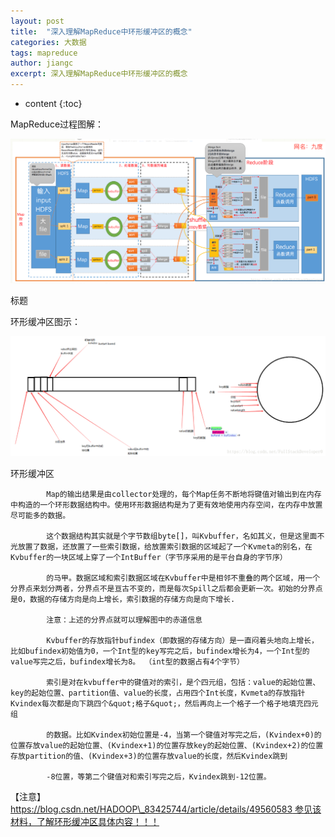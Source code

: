```yaml
---
layout: post
title:  "深入理解MapReduce中环形缓冲区的概念"
categories: 大数据
tags: mapreduce
author: jiangc
excerpt: 深入理解MapReduce中环形缓冲区的概念
---
```

* content
{:toc}

MapReduce过程图解：

![image](/images/2019\05\dsj\1570372902534.jpg "image")

标题

环形缓冲区图示：

![image](/images/2019\05\dsj\1570372902541.jpg "image")

环形缓冲区

            Map的输出结果是由collector处理的，每个Map任务不断地将键值对输出到在内存中构造的一个环形数据结构中。使用环形数据结构是为了更有效地使用内存空间，在内存中放置尽可能多的数据。

            这个数据结构其实就是个字节数组byte[]，叫Kvbuffer，名如其义，但是这里面不光放置了数据，还放置了一些索引数据，给放置索引数据的区域起了一个Kvmeta的别名，在Kvbuffer的一块区域上穿了一个IntBuffer（字节序采用的是平台自身的字节序）

            的马甲。数据区域和索引数据区域在Kvbuffer中是相邻不重叠的两个区域，用一个分界点来划分两者，分界点不是亘古不变的，而是每次Spill之后都会更新一次。初始的分界点是0，数据的存储方向是向上增长，索引数据的存储方向是向下增长.

            注意：上述的分界点就可以理解图中的赤道信息

            Kvbuffer的存放指针bufindex（即数据的存储方向）是一直闷着头地向上增长，比如bufindex初始值为0，一个Int型的key写完之后，bufindex增长为4，一个Int型的value写完之后，bufindex增长为8。 （int型的数据占有4个字节）

            索引是对在kvbuffer中的键值对的索引，是个四元组，包括：value的起始位置、key的起始位置、partition值、value的长度，占用四个Int长度，Kvmeta的存放指针Kvindex每次都是向下跳四个&quot;格子&quot;，然后再向上一个格子一个格子地填充四元组

            的数据。比如Kvindex初始位置是-4，当第一个键值对写完之后，(Kvindex+0)的位置存放value的起始位置、(Kvindex+1)的位置存放key的起始位置、(Kvindex+2)的位置存放partition的值、(Kvindex+3)的位置存放value的长度，然后Kvindex跳到

            -8位置，等第二个键值对和索引写完之后，Kvindex跳到-12位置。

【注意】[https://blog.csdn.net/HADOOP\_83425744/article/details/49560583 参见该材料，了解环形缓冲区具体内容！！！](https://blog.csdn.net/HADOOP_83425744/article/details/49560583)

